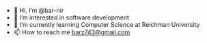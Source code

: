 - 👋 Hi, I’m @bar-nir
- 👀 I’m interested in software development
- 🌱 I’m currently learning Computer Science at Reichman University
- 📫 How to reach me barz743@gmail.com

<!---
bar-nir/bar-nir is a ✨ special ✨ repository because its `README.md` (this file) appears on your GitHub profile.
You can click the Preview link to take a look at your changes.
--->
